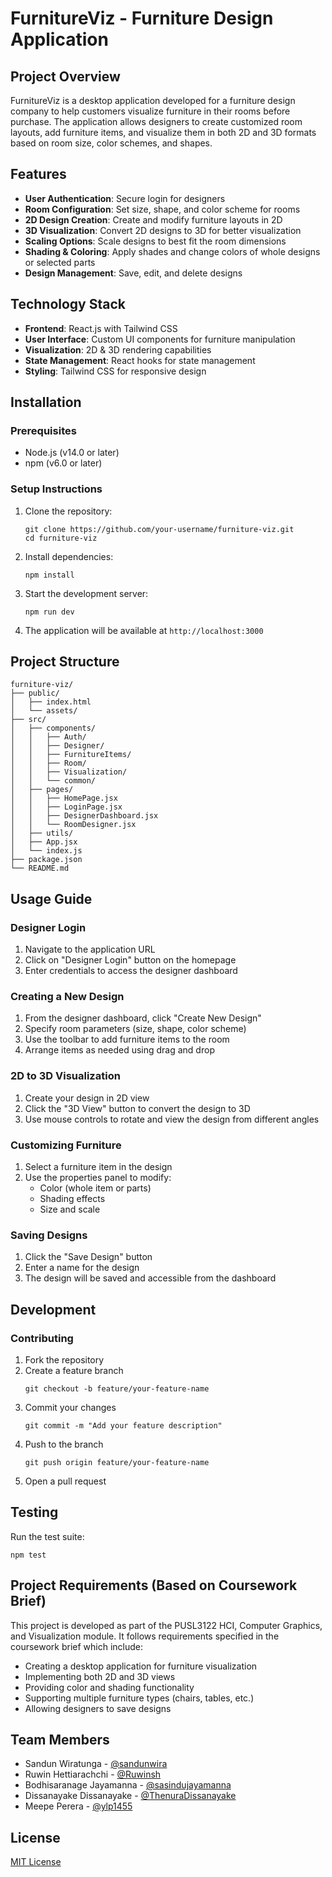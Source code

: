 # FurnitureViz - Furniture Design Application

## Project Overview
FurnitureViz is a desktop application developed for a furniture design company to help customers visualize furniture in their rooms before purchase. The application allows designers to create customized room layouts, add furniture items, and visualize them in both 2D and 3D formats based on room size, color schemes, and shapes.

## Features
- **User Authentication**: Secure login for designers
- **Room Configuration**: Set size, shape, and color scheme for rooms
- **2D Design Creation**: Create and modify furniture layouts in 2D
- **3D Visualization**: Convert 2D designs to 3D for better visualization
- **Scaling Options**: Scale designs to best fit the room dimensions
- **Shading & Coloring**: Apply shades and change colors of whole designs or selected parts
- **Design Management**: Save, edit, and delete designs

## Technology Stack
- **Frontend**: React.js with Tailwind CSS
- **User Interface**: Custom UI components for furniture manipulation
- **Visualization**: 2D & 3D rendering capabilities
- **State Management**: React hooks for state management
- **Styling**: Tailwind CSS for responsive design

## Installation

### Prerequisites
- Node.js (v14.0 or later)
- npm (v6.0 or later)

### Setup Instructions
1. Clone the repository:
   ```
   git clone https://github.com/your-username/furniture-viz.git
   cd furniture-viz
   ```

2. Install dependencies:
   ```
   npm install
   ```

3. Start the development server:
   ```
   npm run dev
   ```

4. The application will be available at `http://localhost:3000`

## Project Structure
```
furniture-viz/
├── public/
│   ├── index.html
│   └── assets/
├── src/
│   ├── components/
│   │   ├── Auth/
│   │   ├── Designer/
│   │   ├── FurnitureItems/
│   │   ├── Room/
│   │   ├── Visualization/
│   │   └── common/
│   ├── pages/
│   │   ├── HomePage.jsx
│   │   ├── LoginPage.jsx
│   │   ├── DesignerDashboard.jsx
│   │   └── RoomDesigner.jsx
│   ├── utils/
│   ├── App.jsx
│   └── index.js
├── package.json
└── README.md
```

## Usage Guide

### Designer Login
1. Navigate to the application URL
2. Click on "Designer Login" button on the homepage
3. Enter credentials to access the designer dashboard

### Creating a New Design
1. From the designer dashboard, click "Create New Design"
2. Specify room parameters (size, shape, color scheme)
3. Use the toolbar to add furniture items to the room
4. Arrange items as needed using drag and drop

### 2D to 3D Visualization
1. Create your design in 2D view
2. Click the "3D View" button to convert the design to 3D
3. Use mouse controls to rotate and view the design from different angles

### Customizing Furniture
1. Select a furniture item in the design
2. Use the properties panel to modify:
   - Color (whole item or parts)
   - Shading effects
   - Size and scale

### Saving Designs
1. Click the "Save Design" button
2. Enter a name for the design
3. The design will be saved and accessible from the dashboard

## Development

### Contributing
1. Fork the repository
2. Create a feature branch
   ```
   git checkout -b feature/your-feature-name
   ```
3. Commit your changes
   ```
   git commit -m "Add your feature description"
   ```
4. Push to the branch
   ```
   git push origin feature/your-feature-name
   ```
5. Open a pull request

## Testing
Run the test suite:
```
npm test
```

## Project Requirements (Based on Coursework Brief)
This project is developed as part of the PUSL3122 HCI, Computer Graphics, and Visualization module. It follows requirements specified in the coursework brief which include:
- Creating a desktop application for furniture visualization
- Implementing both 2D and 3D views
- Providing color and shading functionality
- Supporting multiple furniture types (chairs, tables, etc.)
- Allowing designers to save designs

## Team Members
- Sandun Wiratunga - [@sandunwira](https://github.com/sandunwira)
- Ruwin Hettiarachchi - [@Ruwinsh](https://github.com/Ruwinsh)
- Bodhisaranage Jayamanna - [@sasindujayamanna](https://github.com/sasindujayamanna)
- Dissanayake Dissanayake - [@ThenuraDissanayake](https://github.com/ThenuraDissanayake)
- Meepe Perera - [@ylp1455](https://github.com/ylp1455)

## License
[MIT License](LICENSE)
